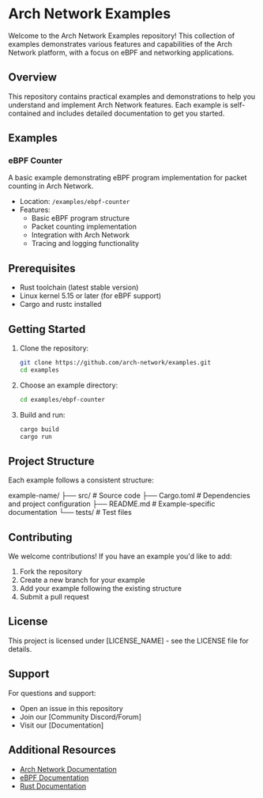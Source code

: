 # Arch Network Examples

Welcome to the Arch Network Examples repository! This collection of examples demonstrates various features and capabilities of the Arch Network platform, with a focus on eBPF and networking applications.

## Overview

This repository contains practical examples and demonstrations to help you understand and implement Arch Network features. Each example is self-contained and includes detailed documentation to get you started.

## Examples

### eBPF Counter
A basic example demonstrating eBPF program implementation for packet counting in Arch Network.

- Location: `/examples/ebpf-counter`
- Features:
  - Basic eBPF program structure
  - Packet counting implementation
  - Integration with Arch Network
  - Tracing and logging functionality

## Prerequisites

- Rust toolchain (latest stable version)
- Linux kernel 5.15 or later (for eBPF support)
- Cargo and rustc installed

## Getting Started

1. Clone the repository:
   ```bash
   git clone https://github.com/arch-network/examples.git
   cd examples
   ```

2. Choose an example directory:
   ```bash
   cd examples/ebpf-counter
   ```

3. Build and run:
   ```bash
   cargo build
   cargo run
   ```

## Project Structure

Each example follows a consistent structure:

example-name/
├── src/ # Source code
├── Cargo.toml # Dependencies and project configuration
├── README.md # Example-specific documentation
└── tests/ # Test files


## Contributing

We welcome contributions! If you have an example you'd like to add:

1. Fork the repository
2. Create a new branch for your example
3. Add your example following the existing structure
4. Submit a pull request

## License

This project is licensed under [LICENSE_NAME] - see the LICENSE file for details.

## Support

For questions and support:
- Open an issue in this repository
- Join our [Community Discord/Forum]
- Visit our [Documentation]

## Additional Resources

- [Arch Network Documentation](https://docs.arch.network)
- [eBPF Documentation](https://ebpf.io)
- [Rust Documentation](https://doc.rust-lang.org)